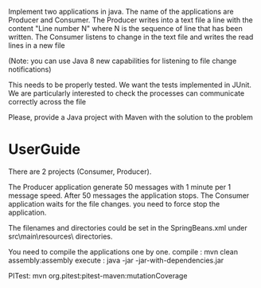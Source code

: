 Implement two applications in java. The name of the applications are Producer and Consumer.
The Producer writes into a text file a line with the content "Line number N" where N is the sequence of line that has been written.
The Consumer listens to change in the text file and writes the read lines in a new file

(Note: you can use Java 8 new capabilities for listening to file change notifications)

This needs to be properly tested. We want the tests implemented in JUnit. We are particularly interested to check the processes can communicate correctly across the file

Please, provide a Java project with Maven with the solution to the problem

UserGuide
=========

There are 2 projects (Consumer, Producer).

The Producer application generate 50 messages with 1 minute per 1 message speed. After 50 messages the application stops.
The Consumer application waits for the file changes. you need to force stop the application.

The filenames and directories could be set in the SpringBeans.xml under src\main\resources\ directories.

You need to compile the applications one by one.
compile : mvn clean assembly:assembly
execute : java -jar <name>-jar-with-dependencies.jar

PITest: mvn org.pitest:pitest-maven:mutationCoverage
